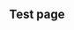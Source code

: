 ## Test page

<div
  className="tabs"
  enabled="true"
  height="600"
  tabs="[
    // { key: 'component', filepath: 'example/GeomorphEdit' },
    { key: 'component', filepath: 'example/TriangleDev#301' },
    // { key: 'component', filepath: 'example/Css3d#301' },
    // { key: 'terminal', session: 'test' },
    // { key: 'terminal', session: 'other' },
  ]"
>
</div>
